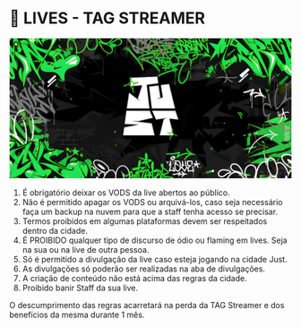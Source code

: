 # 📸 LIVES - TAG STREAMER

![](.gitbook/assets/bannerjust.png)

1. É obrigatório deixar os VODS da live abertos ao público.
2. Não é permitido apagar os VODS ou arquivá-los, caso seja necessário faça um backup na nuvem para que a staff tenha acesso se precisar.
3. Termos proibidos em algumas plataformas devem ser respeitados dentro da cidade.
4. É PROIBIDO qualquer tipo de discurso de ódio ou flaming em lives. Seja na sua ou na live de outra pessoa.
5. Só é permitido a divulgação da live caso esteja jogando na cidade Just.
6. As divulgações só poderão ser realizadas na aba de divulgações.
7. A criação de conteúdo não está acima das regras da cidade.
8. Proibido banir Staff da sua live.

O descumprimento das regras acarretará na perda da TAG Streamer e dos benefícios da mesma durante 1 mês.
